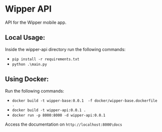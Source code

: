 # Wipper API
API for the Wipper mobile app.

## Local Usage:
Inside the wipper-api directory run the following commands:
- `pip install -r requirements.txt`
- `python .\main.py`

## Using Docker:
Run the following commands:
- `docker build -t wipper-base:0.0.1  -f docker/wipper-base.dockerfile .`
- `docker build -t wipper-api:0.0.1 .`
- `docker run -p 8000:8000 -d wipper-api:0.0.1`

Access the documentation on `http://localhost:8000\docs`
